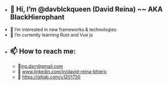 - 👋 Hi, I’m @davblckqueen (David Reina) ~~ AKA BlackHierophant
  -
- 👀 I’m interested in new frameworks & technologies
- 🌱 I’m currently learning Rust and Vue js
- 📫 How to reach me:
  - 
  - 📒ing.dsrr@gmail.com
  - 🔗 www.linkedin.com/in/david-reina-bhiero
  - 🦊 https://gitlab.com/u1201730
 

<!---
davblckqueen/davblckqueen is a ✨ special ✨ repository because its `README.md` (this file) appears on your GitHub profile.
You can click the Preview link to take a look at your changes.
--->
